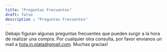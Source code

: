 ```yaml
---
title: "Preguntas Frecuentes"
draft: false
description : "Preguntas Frecuentes"
---
```


Debajo figuran algunas preguntas frecuentes que pueden surgir a la hora de realizar una compra. 
Por cualquier otra consulta, por favor envianos un mail a hola.in.plata@gmail.com. Muchas gracias!

